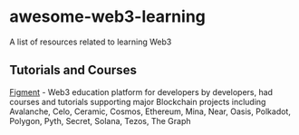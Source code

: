 # awesome-web3-learning
A list of resources related to learning Web3


## Tutorials and Courses 

[Figment](https://learn.figment.io) - Web3 education platform for developers by developers, had courses and tutorials supporting major Blockchain projects including Avalanche, Celo, Ceramic, Cosmos, Ethereum, Mina, Near, Oasis, Polkadot, Polygon, Pyth, Secret, Solana, Tezos, The Graph